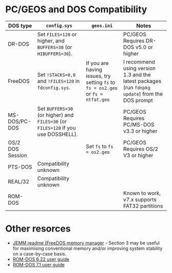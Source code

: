# PC/GEOS and DOS Compatibility

| DOS type    | `config.sys` | `geos.ini` | Notes |
| -------- | ------- | ------- | ------- |
| DR-DOS | Set `FILES=120` or higher, and `BUFFERS=30` (or `HIBUFFERS=30`). | | PC/GEOS Requires DR-DOS v5.0 or higher |
| FreeDOS  | Set `!STACKS=0,0` and `!FILES=120` in `fdconfig.sys`. | If you are having issues, try setting `fs` to `fs = os2.geo` or `fs = ntfat.geo` | I recommend using version 1.3 and the latest packages (run `fdnpkg update`) from the DOS prompt |
| MS-DOS/PC-DOS    |  Set `BUFFERS=30` (or higher) and `FILES=30` (or `FILES=120` if you use DOSSHELL). | | PC/GEOS Requires PC/MS-DOS v3.3 or higher |
| OS/2 DOS Session | | Set `fs` to `fs = os2.geo` | PC/GEOS Requires OS/2 V3 or higher |
| PTS-DOS | Compatibility unknown | |
| REAL/32 | Compatibility unknown | |
| ROM-DOS | | | Known to work, v7.x supports FAT32 partitions |

# Other resorces
* [JEMM readme (FreeDOS memory manager](https://github.com/Baron-von-Riedesel/Jemm?tab=readme-ov-file#readme) - Section 3 may be useful for maximising conventional memory and/or improving system stability on a case-by-case basis.
* [ROM-DOS 6.22 user guide](https://ftp.emacinc.com/Tech_Info/ROMDOS/romdos_manual_62.pdf)
* [ROM-DOS 7.1 user guide](https://www.express.nec.co.jp/usersguide/ISS-LS-2/RDOSUSER.PDF)
